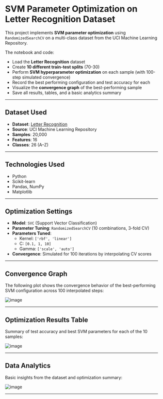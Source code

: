#  SVM Parameter Optimization on Letter Recognition Dataset

This project implements **SVM parameter optimization** using `RandomizedSearchCV` on a multi-class dataset from the UCI Machine Learning Repository.

The notebook and code:
- Load the **Letter Recognition** dataset
- Create **10 different train-test splits** (70-30)
- Perform **SVM hyperparameter optimization** on each sample (with 100-step simulated convergence)
- Record the best performing configuration and test accuracy for each
- Visualize the **convergence graph** of the best-performing sample
- Save all results, tables, and a basic analytics summary

---

##  Dataset Used
- **Dataset**: [Letter Recognition](https://archive.ics.uci.edu/ml/datasets/letter+recognition)
- **Source**: UCI Machine Learning Repository
- **Samples**: 20,000
- **Features**: 16
- **Classes**: 26 (A–Z)

---

##  Technologies Used
- Python
- Scikit-learn
- Pandas, NumPy
- Matplotlib

---

##  Optimization Settings

- **Model**: `SVC` (Support Vector Classification)
- **Parameter Tuning**: `RandomizedSearchCV` (10 combinations, 3-fold CV)
- **Parameters Tuned**:
  - Kernel: `['rbf', 'linear']`
  - C: `[0.1, 1, 10]`
  - Gamma: `['scale', 'auto']`
- **Convergence**: Simulated for 100 iterations by interpolating CV scores

---

##  Convergence Graph

The following plot shows the convergence behavior of the best-performing SVM configuration across 100 interpolated steps:

![image](https://github.com/user-attachments/assets/c127452f-163d-43a5-b2f2-5e8b306ae748)


---

##  Optimization Results Table

Summary of test accuracy and best SVM parameters for each of the 10 samples:

![image](https://github.com/user-attachments/assets/0669016d-8b21-4219-ab64-0041f2f2c9b1)


---

##  Data Analytics 

Basic insights from the dataset and optimization summary:

![image](https://github.com/user-attachments/assets/f9ce1a12-d0ff-478f-a695-0566084ce357)



---

